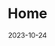 ---
date: "2023-10-24"
design:
  spacing: 6rem
sections:

- block: hero
  id: hero
  content:
    text: |
     <p class="mt-6 leading-8" style="font-size:1.6rem; color:black">Neurophysiology | Appetite Regulation | Endocrinology</p>
    title: <h1 class="font-bold tracking-tight" style="font-size:4rem; color:black">Christelinda Laureijs</h1>
  design:
    background:
      image:
        filename: Lab-Rats-Hero-white-top.png
        filters:
          brightness: 1
        #text_color_light: true
        #size: cover
        parallax: false
    #css_class: dark
    spacing:
      margin:
      - 0
      - 0
      - 0
      - 0
      padding:
      - 0
      - 0
      - 0
      - 0
      
      
- block: markdown
  id: intro
  content:
    title: I am a researcher, R coder, and artist
    text: | 
      I am a master's student working under the supervision of Dr. Karen Crosby at Mount Allison University. My work focuses on the effect of insulin on neurons in the dorsomedial hypothalamus (DMH), which is a brain region critical for appetite regulation.
  design:
    background:
      image:
        filename: Green-neuron.svg
        parallax: false
        position: right
        
        
- block: markdown
  id: projects
  content:
      title: Projects
  design:
    background:
      color: white
      text_color_light: false
    spacing:
      padding: ["25px", "0", "0px", "0"]
  
- block: markdown
  id: honours
  content:
      text: |
        <h3>Does insulin act in the DMH?</h3>
        For my honours project, I asked if insulin binds to DMH neurons, and if so, how that may affect their activity. I compared synaptic transmission (a measure of communication between neurons) and action potentials (a measure of neuronal excitability) before and after exposing DMH neurons to insulin.
        <a href="https://github.com/christelinda-laureijs/honours-thesis" target="_blank" title="Explore the GitHub project!"><img src="Methods-schematic.png"></a>
        I found that insulin <b>decreases</b> both excitatory synaptic transmission and neuronal excitability in DMH neurons. If you're interested in reading more, you can explore <a href="https://github.com/christelinda-laureijs/honours-thesis" target="_blank" title="Explore the GitHub project!">the project page on GitHub</a>!
  design:
    background:
      image:
        filename: Insulin.svg
        parallax: false
        position: left

- block: markdown
  id: art
  content:
      text: |
        <h3>Cranky Bee Art</h3>
        A few years ago, I started an online business featuring my watercolour art and nature photography. It grew quickly and little did I know that this fun side project would soon become a...
        
        
        Visit <a href="https://crankybeeart.com/" target="_blank" title="Click here to visit the Cranky Bee Art website!">Cranky Bee Art</a>!

- block: markdown
  id: artpicture
  content:
    text: 
  design:
    background:
      image:
        filename: 20240531-Watercolour-banner.svg
        parallax: false
        position: center

- block: markdown
  id: coding
  content:
      text: |
        <h3>R coding projects</h3>
        
        I always have some sort of coding project on the go. My most recent projects have included creating an RMarkdown/LaTeX thesis template, coding a website (this one!) and developing scripts to analyze the recordings that we collect in the lab.
        
        I'm trying to create a script to identify local peaks in a recording.

  design:
    background:
      image:
        filename: Rat-Laptop.svg
        size: cover
        parallax: false
      

- block: markdown
  id: contact
  content:
      title: Contact
      text: |
        Let's connect! If you have ideas for collaboration, knowledge of useful R scripts or packages, or ideas for what card I should paint next, I would love to hear from you.
        
        cslaureijs@gmail.com
        
        <img src="avatar-round-png.png" alt="Photo of Christelinda Laureijs" width="300" height="300" style="display: block; margin-left: auto; margin-right: auto; width: 50%">


title: Home
type: landing
---
